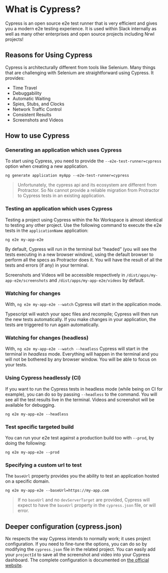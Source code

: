 # What is Cypress?

Cypress is an open source e2e test runner that is very efficient and gives you a modern e2e testing experience. It is used within Slack internally as well as many other enterprises and open source projects including Nrwl projects!

## Reasons for Using Cypress

Cypress is architecturally different from tools like Selenium. Many things that are challenging with Selenium are straightforward using Cypress.
It provides:

- Time Travel
- Debuggability
- Automatic Waiting
- Spies, Stubs, and Clocks
- Network Traffic Control
- Consistent Results
- Screenshots and Videos

## How to use Cypress

### Generating an application which uses Cypress

To start using Cypress, you need to provide the `--e2e-test-runner=cypress` option when creating a new application.

```
ng generate application myApp --e2e-test-runner=cypress
```

> Unfortunately, the cypress api and its ecosystem are different from Protractor. So Nx cannot provide a reliable migration from Protractor to Cypress tests in an existing application.

### Testing an application which uses Cypress

Testing a project using Cypress within the Nx Workspace is almost identical to testing any other project. Use the following command to execute the e2e tests in the `applicationName` application:

```
ng e2e my-app-e2e
```

By default, Cypress will run in the terminal but “headed” (you will see the tests executing in a new browser window), using the default browser to perform all the specs as Protractor does it. You will have the result of all the tests and errors (if any) in your terminal.

Screenshots and Videos will be accessible respectively in `/dist/apps/my-app-e2e/screenshots` and `/dist/apps/my-app-e2e/videos` by default.

### Watching for changes

With, `ng e2e my-app-e2e --watch` Cypress will start in the application mode.

Typescript will watch your spec files and recompile; Cypress will then run the new tests automatically. If you make changes in your application, the tests are triggered to run again automatically.

### Watching for changes (headless)

With, `ng e2e my-app-e2e --watch --headless` Cypress will start in the terminal in _headless_ mode. Everything will happen in the terminal and you will not be bothered by any browser window. You will be able to focus on your tests.

### Using Cypress headlessly (CI)

If you want to run the Cypress tests in headless mode (while being on CI for example), you can do so by passing `--headless` to the command. You will see all the test results live in the terminal. Videos and screenshot will be available for debugging.

```
ng e2e my-app-e2e --headless
```

### Test specific targeted build

You can run your e2e test against a production build too with `--prod`, by doing the following:

```
ng e2e my-app-e2e --prod
```

### Specifying a custom url to test

The `baseUrl` property provides you the ability to test an application hosted on a specific domain.

```
ng e2e my-app-e2e --baseUrl=https://my-app.com
```

> If no `baseUrl` and no `devServerTarget` are provided, Cypress will expect to have the `baseUrl` property in the `cypress.json` file, or will error.

## Deeper configuration (cypress.json)

Nx respects the way Cypress intends to normally work; it uses project configuration. If you need to fine-tune the options, you can do so by modifying the `cypress.json` file in the related project. You can easily add your `projectId` to save all the screenshot and video into your Cypress dashboard. The complete configuration is documented on [the official website](https://docs.cypress.io/guides/references/configuration.html#Options).
